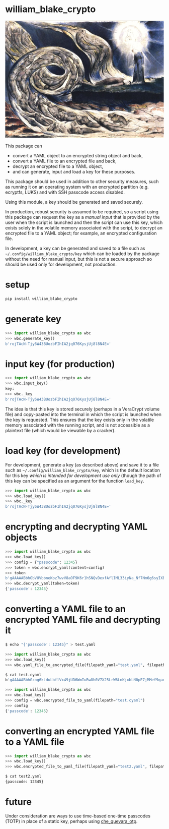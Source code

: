 # william_blake_crypto

![](https://raw.githubusercontent.com/wdbm/william_blake_crypto/master/william_blake_crypto.png)

This package can

- convert a YAML object to an encrypted string object and back,
- convert a YAML file to an encrypted file and back,
- decrypt an encrypted file to a YAML object,
- and can generate, input and load a key for these purposes.

This package should be used in addition to other security measures, such as running it on an operating system with an encrypted partition (e.g. ecryptfs, LUKS) and with SSH passcode access disabled.

Using this module, a key should be generated and saved securely.

In production, robust security is assumed to be required, so a script using this package can request the key as a *manual input* that is provided by the user when the script is launched and then the script can use this key, which exists solely in the volatile memory associated with the script, to decrypt an encrypted file to a YAML object; for example, an encrypted configuration file.

In development, a key can be generated and saved to a file such as `~/.config/william_blake_crypto/key` which can be loaded by the package without the need for manual input, but this is not a secure approach so should be used only for development, not production.

# setup

```Bash
pip install william_blake_crypto
```

# generate key

```Python
>>> import william_blake_crypto as wbc
>>> wbc.generate_key()
b'rojTAcN-Tjy6W43BUozbFIhIA2jq076KysjUj8l8N4E='
```

# input key (for production)

```Python
>>> import william_blake_crypto as wbc
>>> wbc.input_key()
key: 
>>> wbc._key
b'rojTAcN-Tjy6W43BUozbFIhIA2jq076KysjUj8l8N4E='
```

The idea is that this key is stored securely (perhaps in a VeraCrypt volume file) and copy-pasted into the terminal in which the script is launched when the key is requested. This ensures that the key exists only in the volatile memory associated with the running script, and is not accessible as a plaintext file (which would be viewable by a cracker).

# load key (for development)

For development, generate a key (as described above) and save it to a file such as `~/.config/william_blake_crypto/key`, which is the default location for this key *which is intended for development use only* (though the path of this key can be specified as an argument for the function `load_key`.

```Python
>>> import william_blake_crypto as wbc
>>> wbc.load_key()
>>> wbc._key
b'rojTAcN-Tjy6W43BUozbFIhIA2jq076KysjUj8l8N4E='
```

# encrypting and decrypting YAML objects

```Python
>>> import william_blake_crypto as wbc
>>> wbc.load_key()
>>> config = {"passcode": 12345}
>>> token = wbc.encrypt_yaml(content=config)
>>> token
b'gAAAAABbhGbVUVbbneKoz7wvV8aOF9K6r1hSNQvDexfAflIML33iyNa_Nf7Nm6g6syIXBkyANTHw3RlGMIsCgDligdts78a6VxrBaxbOIhGqSkzNtA5GDK4='
>>> wbc.decrypt_yaml(token=token)
{'passcode': 12345}
```

# converting a YAML file to an encrypted YAML file and decrypting it

```Bash
$ echo "{'passcode': 12345}" > test.yaml
```

```Python
>>> import william_blake_crypto as wbc
>>> wbc.load_key()
>>> wbc.yaml_file_to_encrypted_file(filepath_yaml="test.yaml", filepath_encrypted="test.cyaml")
```

```Bash
$ cat test.cyaml 
b'gAAAAABbhGzog6kLduLbflVx49jUD6WmIuRw8h0V7X25LrW6LnKjxbLN0pE7jMMeY9qaeGysjLsz-XA8EZ_LQVGslXhicpxLtt9K0CYFFYv2UZ3XEDt8oEI='
```

```Python
>>> import william_blake_crypto as wbc
>>> wbc.load_key()
>>> config = wbc.encrypted_file_to_yaml(filepath="test.cyaml")
>>> config
{'passcode': 12345}
```

# converting an encrypted YAML file to a YAML file

```Python
>>> import william_blake_crypto as wbc
>>> wbc.load_key()
>>> wbc.encrypted_file_to_yaml_file(filepath_yaml="test2.yaml", filepath_encrypted="test.cyaml")
```

```Bash
$ cat test2.yaml 
{passcode: 12345}
```

# future

Under consideration are ways to use time-based one-time passcodes (TOTP) in place of a static key, perhaps using [che_guevara_otp](https://github.com/wdbm/che_guevara_otp).
